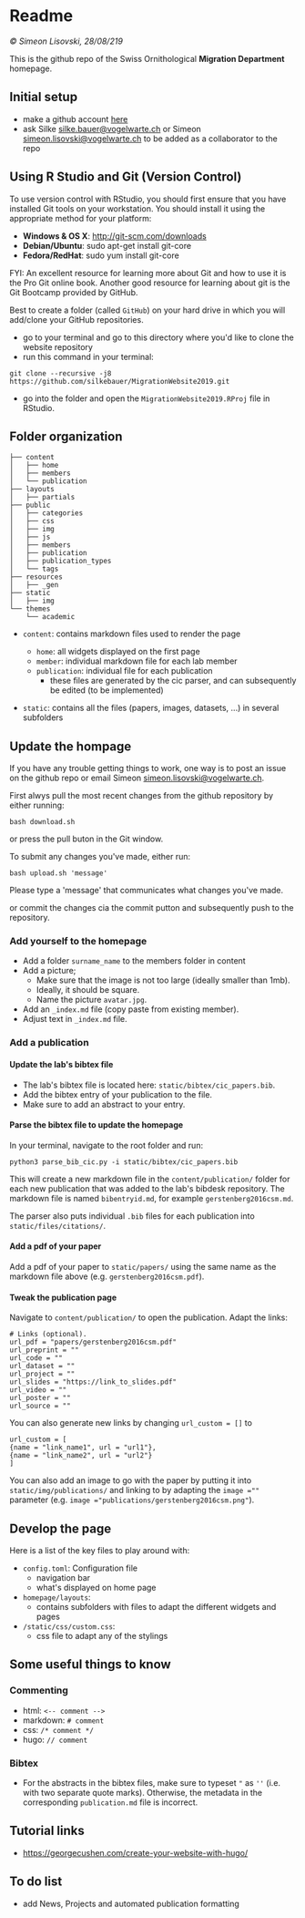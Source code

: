 # Readme

_&copy; Simeon Lisovski, 28/08/219_

This is the github repo of the Swiss Ornithological **Migration Department** homepage.

## Initial setup

- make a github account [here](https://github.com/)
- ask Silke [silke.bauer@vogelwarte.ch](mailto:silke.bauer@vogelwarte.ch) or Simeon [simeon.lisovski@vogelwarte.ch](mailto:simeon.lisovski@vogelwarte.ch) to be added as a collaborator to the repo

## Using R Studio and Git (Version Control)
To use version control with RStudio, you should first ensure that you have installed Git tools on your workstation. You should install it using the appropriate method for your platform:

* **Windows  & OS X**: http://git-scm.com/downloads
* **Debian/Ubuntu**: sudo apt-get install git-core
* **Fedora/RedHat**: sudo yum install git-core

FYI: An excellent resource for learning more about Git and how to use it is the Pro Git online book. Another good resource for learning about git is the Git Bootcamp provided by GitHub.

Best to create a folder (called `GitHub`) on your hard drive in which you will add/clone your GitHub repositories.

- go to your terminal and go to this directory where you'd like to clone the website repository
- run this command in your terminal: 
```
git clone --recursive -j8 https://github.com/silkebauer/MigrationWebsite2019.git
```

- go into the folder and open the `MigrationWebsite2019.RProj` file in RStudio.

## Folder organization 

```
├── content
│   ├── home
│   ├── members
│   └── publication
├── layouts
│   ├── partials
├── public
│   ├── categories
│   ├── css
│   ├── img
│   ├── js
│   ├── members
│   ├── publication
│   ├── publication_types
│   └── tags
├── resources
│   ├── _gen
├── static
│   ├── img
└── themes
    └── academic
```

- `content`: contains markdown files used to render the page 
	+ `home`: all widgets displayed on the first page 
	+ `member`: individual markdown file for each lab member 
	+ `publication`: individual file for each publication
		* these files are generated by the cic parser, and can subsequently be edited (to be implemented)

- `static`: contains all the files (papers, images, datasets, ...) in several subfolders


## Update the hompage 

If you have any trouble getting things to work, one way is to post an issue on the github repo or email Simeon [simeon.lisovski@vogelwarte.ch](mailto:simeon.lisovski@vogelwarte.ch). 

First alwys pull the most recent changes from the github repository by either running: 

```
bash download.sh 
```

or press the pull buton in the Git window.


To submit any changes you've made, either run:

```
bash upload.sh 'message'
```
Please type a 'message' that communicates what changes you've made. 

or commit the changes cia the commit putton and subsequently push to the repository.


### Add yourself to the homepage

- Add a folder `surname_name` to the members folder in content
- Add a picture;
  - Make sure that the image is not too large (ideally smaller than 1mb).
  - Ideally, it should be square. 
  - Name the picture `avatar.jpg`. 
- Add an `_index.md` file (copy paste from existing member).
- Adjust text in `_index.md` file.


### Add a publication 

#### Update the lab's bibtex file 

- The lab's bibtex file is located here: `static/bibtex/cic_papers.bib`. 
- Add the bibtex entry of your publication to the file. 
- Make sure to add an abstract to your entry. 

#### Parse the bibtex file to update the homepage

In your terminal, navigate to the root folder and run: 

```
python3 parse_bib_cic.py -i static/bibtex/cic_papers.bib
```

This will create a new markdown file in the `content/publication/` folder for each new publication that was added to the lab's bibdesk repository. The markdown file is named `bibentryid.md`, for example `gerstenberg2016csm.md`. 

The parser also puts individual `.bib` files for each publication into `static/files/citations/`. 

#### Add a pdf of your paper 

Add a pdf of your paper to `static/papers/` using the same name as the markdown file above (e.g. `gerstenberg2016csm.pdf`).

#### Tweak the publication page 

Navigate to `content/publication/` to open the publication. Adapt the links: 

```
# Links (optional).
url_pdf = "papers/gerstenberg2016csm.pdf"
url_preprint = ""
url_code = ""
url_dataset = ""
url_project = ""
url_slides = "https://link_to_slides.pdf"
url_video = ""
url_poster = ""
url_source = ""
```

You can also generate new links by changing `url_custom = []` to 

```
url_custom = [
{name = "link_name1", url = "url1"},
{name = "link_name2", url = "url2"}
]
```

You can also add an image to go with the paper by putting it into `static/img/publications/` and linking to by adapting the `image =""` parameter (e.g. `image ="publications/gerstenberg2016csm.png"`).

## Develop the page 

Here is a list of the key files to play around with: 

- `config.toml`: Configuration file 
	+ navigation bar 
	+ what's displayed on home page 
- `homepage/layouts`: 
	+ contains subfolders with files to adapt the different widgets and pages
- `/static/css/custom.css`:
	+ css file to adapt any of the stylings 

## Some useful things to know

### Commenting 

- html: `<-- comment -->` 
- markdown: `# comment`
- css: `/* comment */`
- hugo: `// comment`

### Bibtex 

- For the abstracts in the bibtex files, make sure to typeset `"` as `''` (i.e. with two separate quote marks). Otherwise, the metadata in the corresponding `publication.md` file is incorrect. 

## Tutorial links 

- https://georgecushen.com/create-your-website-with-hugo/

## To do list 

- add News, Projects and automated publication formatting
